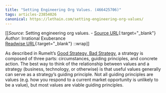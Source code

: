 ```yaml
---
title: "Setting Engineering Org Values. (466425706)"
tags: articles-23854026
canonical: https://lethain.com/setting-engineering-org-values/
---
```


[[_Source_: Setting engineering org values. - [Source URL](https://lethain.com/setting-engineering-org-values/){:target="_blank"}<br>
_Author_: Irrational Exuberance<br>
[Readwise URL](https://readwise.io/open/466425706){:target="_blank"}
::wrap]]

As described in Rumelt’s [Good Strategy, Bad Strategy](https://www.amazon.com/Good-Strategy-Bad-Difference-Matters/dp/0307886239), a strategy is composed of three parts: circumstances, guiding principles, and concrete action. The best way to think of the relationship between values and a strategy (business, technology, or otherwise) is that useful values generally can serve as a strategy’s guiding principle. Not all guiding principles are values (e.g. how you respond to a current market opportunity is unlikely to be a value), but most values are viable guiding principles.

